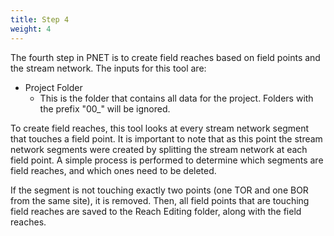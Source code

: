 ```yaml
---
title: Step 4
weight: 4
---
```


The fourth step in PNET is to create field reaches based on field points and the stream network. The inputs for this tool are:

- Project Folder
  - This is the folder that contains all data for the project. Folders with the prefix "00_" will be ignored.

To create field reaches, this tool looks at every stream network segment that touches a field point. It is important to note that as this point the stream network segments were created by splitting the stream network at each field point. A simple process is performed to determine which segments are field reaches, and which ones need to be deleted.

If the segment is not touching exactly two points (one TOR and one BOR from the same site), it is removed. Then, all field points that are touching field reaches are saved to the Reach Editing folder, along with the field reaches.